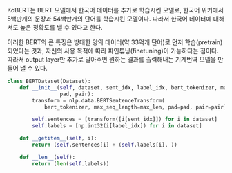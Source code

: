 KoBERT는 BERT 모델에서 한국어 데이터를 추가로 학습시킨 모델로, 한국어 위키에서 5백만개의 문장과 54백만개의 단어를 학습시킨 모델이다. 따라서 한국어 데이터에 대해서도 높은 정확도를 낼 수 있다고 한다.

이러한 BERT의 큰 특징은 방대한 양의 데이터(약 33억개 단어)로 먼저 학습(pretrain)되었다는 것과, 자신의 사용 목적에 따라 파인튜닝(finetuning)이 가능하다는 점이다. 따라서 output layer만 추가로 달아주면 원하는 결과를 출력해내는 기계번역 모델을 만들어 낼 수 있다.

```python
class BERTDataset(Dataset):
    def __init__(self, dataset, sent_idx, label_idx, bert_tokenizer, max_len,
                 pad, pair):
        transform = nlp.data.BERTSentenceTransform(
            bert_tokenizer, max_seq_length=max_len, pad=pad, pair=pair)

        self.sentences = [transform([i[sent_idx]]) for i in dataset]
        self.labels = [np.int32(i[label_idx]) for i in dataset]

    def __getitem__(self, i):
        return (self.sentences[i] + (self.labels[i], ))

    def __len__(self):
        return (len(self.labels))
```
